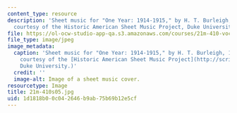 ```yaml
---
content_type: resource
description: 'Sheet music for "One Year: 1914-1915," by H. T. Burleigh, 1916. (Image
  courtesy of the Historic American Sheet Music Project, Duke University.)'
file: https://ol-ocw-studio-app-qa.s3.amazonaws.com/courses/21m-410-vocal-repertoire-and-performance-african-american-composers-spring-2005/1d1818b00c042646b9ab75b69b12e5cf_21m-410s05.jpg
file_type: image/jpeg
image_metadata:
  caption: 'Sheet music for "One Year: 1914-1915," by H. T. Burleigh, 1916. (Image
    courtesy of the [Historic American Sheet Music Project](http://scriptorium.lib.duke.edu/sheetmusic/),
    Duke University.)'
  credit: ''
  image-alt: Image of a sheet music cover.
resourcetype: Image
title: 21m-410s05.jpg
uid: 1d1818b0-0c04-2646-b9ab-75b69b12e5cf
---
```

